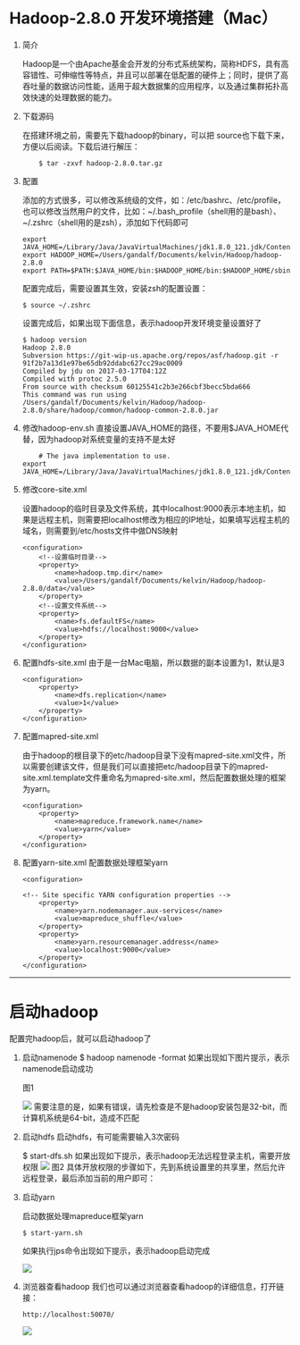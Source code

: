 # Hadoop-2.8.0 开发环境搭建（Mac）
1. 简介

    Hadoop是一个由Apache基金会开发的分布式系统架构，简称HDFS，具有高容错性、可伸缩性等特点，并且可以部署在低配置的硬件上；同时，提供了高吞吐量的数据访问性能，适用于超大数据集的应用程序，以及通过集群拓扑高效快速的处理数据的能力。

2. 下载源码

    在搭建环境之前，需要先下载hadoop的binary，可以把 source也下载下来，方便以后阅读。下载后进行解压：
    
    ```
        $ tar -zxvf hadoop-2.8.0.tar.gz
    ```

3. 配置

    添加的方式很多，可以修改系统级的文件，如：/etc/bashrc、/etc/profile，也可以修改当然用户的文件，比如：~/.bash_profile（shell用的是bash）、~/.zshrc（shell用的是zsh），添加如下代码即可
    
    ```
    export JAVA_HOME=/Library/Java/JavaVirtualMachines/jdk1.8.0_121.jdk/Contents/Home
    export HADOOP_HOME=/Users/gandalf/Documents/kelvin/Hadoop/hadoop-2.8.0
    export PATH=$PATH:$JAVA_HOME/bin:$HADOOP_HOME/bin:$HADOOP_HOME/sbin

    ```
    
    配置完成后，需要设置其生效，安装zsh的配置设置：
    
    ```
    $ source ~/.zshrc
    ```
    设置完成后，如果出现下面信息，表示hadoop开发环境变量设置好了

    ```
    $ hadoop version
    Hadoop 2.8.0
    Subversion https://git-wip-us.apache.org/repos/asf/hadoop.git -r 91f2b7a13d1e97be65db92ddabc627cc29ac0009
    Compiled by jdu on 2017-03-17T04:12Z
    Compiled with protoc 2.5.0
    From source with checksum 60125541c2b3e266cbf3becc5bda666
    This command was run using /Users/gandalf/Documents/kelvin/Hadoop/hadoop-2.8.0/share/hadoop/common/hadoop-common-2.8.0.jar
    ```

4. 修改hadoop-env.sh
直接设置JAVA_HOME的路径，不要用$JAVA_HOME代替，因为hadoop对系统变量的支持不是太好

    ```
        # The java implementation to use.
    export JAVA_HOME=/Library/Java/JavaVirtualMachines/jdk1.8.0_121.jdk/Contents/Home
    ```
    
5. 修改core-site.xml


    设置hadoop的临时目录及文件系统，其中localhost:9000表示本地主机，如果是远程主机，则需要把localhost修改为相应的IP地址，如果填写远程主机的域名，则需要到/etc/hosts文件中做DNS映射

    ```
    <configuration>
        <!--设置临时目录-->
        <property>
            <name>hadoop.tmp.dir</name>
            <value>/Users/gandalf/Documents/kelvin/Hadoop/hadoop-2.8.0/data</value>
        </property>
        <!--设置文件系统-->
        <property>
            <name>fs.defaultFS</name>
            <value>hdfs://localhost:9000</value>
        </property>
    </configuration>
    
    ```
4. 配置hdfs-site.xml
由于是一台Mac电脑，所以数据的副本设置为1，默认是3

    ```
    <configuration>
        <property>
            <name>dfs.replication</name>
            <value>1</value>
        </property>
    </configuration>
    ```
5. 配置mapred-site.xml

    由于hadoop的根目录下的etc/hadoop目录下没有mapred-site.xml文件，所以需要创建该文件，但是我们可以直接把etc/hadoop目录下的mapred-site.xml.template文件重命名为mapred-site.xml，然后配置数据处理的框架为yarn。

    ```
    <configuration>
        <property>
            <name>mapreduce.framework.name</name>
            <value>yarn</value>
        </property>
    </configuration>
    ```
6. 配置yarn-site.xml
    配置数据处理框架yarn
    
    ```
    <configuration>
    
    <!-- Site specific YARN configuration properties -->
        <property>
            <name>yarn.nodemanager.aux-services</name>
            <value>mapreduce_shuffle</value>
        </property>
        <property>
            <name>yarn.resourcemanager.address</name>
            <value>localhost:9000</value>
        </property>
    </configuration>
    
    ```
----
# 启动hadoop

配置完hadoop后，就可以启动hadoop了

1. 启动namenode
    $ hadoop namenode -format
    如果出现如下图片提示，表示namenode启动成功
    
    图1
    
    ![](https://upload-images.jianshu.io/upload_images/1843940-4c87fd5c489c48dd.png?imageMogr2/auto-orient/strip%7CimageView2/2/w/700)
    需要注意的是，如果有错误，请先检查是不是hadoop安装包是32-bit，而计算机系统是64-bit，造成不匹配

2. 启动hdfs
    启动hdfs，有可能需要输入3次密码
    
    $ start-dfs.sh
    如果出现如下提示，表示hadoop无法远程登录主机，需要开放权限
    ![](https://upload-images.jianshu.io/upload_images/1843940-ac8654b008736148.png?imageMogr2/auto-orient/strip%7CimageView2/2/w/700)
    图2
    具体开放权限的步骤如下，先到系统设置里的共享里，然后允许远程登录，最后添加当前的用户即可：
    
3. 启动yarn
    
    启动数据处理mapreduce框架yarn

    ```
    $ start-yarn.sh
    ```
    
    如果执行jps命令出现如下提示，表示hadoop启动完成

    ![](https://upload-images.jianshu.io/upload_images/1843940-493f3da8eb7ff717.png?imageMogr2/auto-orient/strip%7CimageView2/2/w/205)

4. 浏览器查看hadoop
我们也可以通过浏览器查看hadoop的详细信息，打开链接：

    ```
    http://localhost:50070/
    
    ```
    ![](https://upload-images.jianshu.io/upload_images/1843940-e2e3802d0838146e.png?imageMogr2/auto-orient/strip%7CimageView2/2/w/700)


